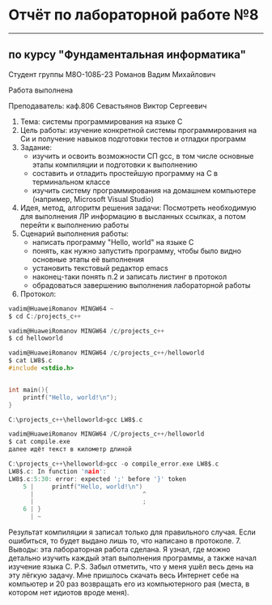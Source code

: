 # Отчёт по лабораторной работе №8

---

## по курсу "Фундаментальная информатика"


Студент группы М8О-108Б-23 Романов Вадим Михайлович

Работа выполнена

Преподаватель: каф.806 Севастьянов Виктор Сергеевич

1. Тема: системы программирования на языке С
2. Цель работы: изучение конкретной системы программирования на Си и получение навыков подготовки тестов и отладки программ
3. Задание: 
   - изучить и освоить возможности СП gcc, в том числе основные этапы компиляции и подготовки к выполнению
   - составить и отладить простейшую программу на C в терминальном классе
   - изучить систему программирования на домашнем компьютере (например, Microsoft Visual Studio)
4. Идея, метод, алгоритм решения задачи:
   Посмотреть необходимую для выполнения ЛР информацию в высланных ссылках, а потом перейти к выполнению работы 
5. Сценарий выполнения работы:
   - написать программу "Hello, world" на языке С
   - понять, как нужно запустить программу, чтобы было видно основные этапы её выполнения
   - установить текстовый редактор emacs
   - наконец-таки понять п.2 и записать листинг в протокол
   - обрадоваться завершению выполнения лабораторной работы
6. Протокол:
```c
vadim@HuaweiRomanov MINGW64 ~
$ cd C:/projects_c++

vadim@HuaweiRomanov MINGW64 /c/projects_c++
$ cd helloworld

vadim@HuaweiRomanov MINGW64 /c/projects_c++/helloworld
$ cat LW8$.c
#include <stdio.h>


int main(){
    printf("Hello, world!\n");
}

C:\projects_c++\helloworld>gcc LW8$.c

vadim@HuaweiRomanov MINGW64 /C/projects_c++/helloworld
$ cat compile.exe
далее идёт текст в километр длиной

C:\projects_c++\helloworld>gcc -o compile_error.exe LW8$.c
LW8$.c: In function 'main':
LW8$.c:5:30: error: expected ';' before '}' token
    5 |     printf("Hello, world!\n")
      |                              ^
      |                              ;
    6 | }
      | ~
```
Результат компиляции я записал только для правильного случая. Если ошибиться, то будет выдано лишь то, что написано в протоколе.
7. Выводы: эта лабораторная работа сделана. Я узнал, где можно детально изучить каждый этап выполнения программы, а также начал изучение языка С.
P.S. Забыл отметить, что у меня ушёл весь день на эту лёгкую задачу. Мне пришлось скачать весь Интернет себе на компьютер и 20 раз возвращать его из компьютерного рая (места, в котором нет идиотов вроде меня).